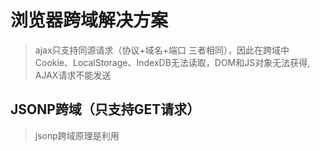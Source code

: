# 浏览器跨域解决方案

> ajax只支持同源请求（协议+域名+端口 三者相同），因此在跨域中Cookie、LocalStorage、IndexDB无法读取，DOM和JS对象无法获得, AJAX请求不能发送



## JSONP跨域（只支持GET请求）

> jsonp跨域原理是利用<script>标签没有跨域限制，通过<script>标签属性src,发送带有callback参数的GET请求，服务器将返回数据传到callback函数中，返回给浏览器，浏览器解析从而获得数据

<strong>例：</strong>

<strong>服务端：</strong>

1. 解析请求路径
2. 获取请求参数（包含callback）
3. 将序列化响应数据，并将拼接出一个字符串形式函数（参数为序列化后的相应数据）
4. 将拼接出的字符串函数返回给客户端

``` javascript
var http = require('http');
var url = require('url');
var querystring = require('querystring');

http.createServer(function(req, res) {
    var URL = url.parse(req.url); // 解析路径
    var params = querystring.parse(URL.query); // 获取路径参数集合对象
    if (URL.pathname === '/test') {
        var data = { // 定义返回给客户端数据
            say: params.user+' hello world:)'
        };
        var callback = params.callback + "("+JSON.stringify(data)+")";
        console.log(callback);
        res.end(callback); // 返回数据，会立即调用callback对应的全局方法
    }
}).listen(3000, (err) => {   
    if (!err) {
        console.log('Server is running...');
    }
});
```

<strong>客户端：</strong>

1. 创建script标签对象
2. 定义标签对象src属性值（将要请求的url，包含回调函数声明），
3. 将script标签对象追加到head 标签中，这将自动触发请求
4. 有响应数据后，自动执行callback对应的函数

```html
<script>
   <script>
    var script = document.createElement("script"); // 创建script标签对象
    script.src = "http://192.168.202.102:3000/test?user=zhang&callback=handleCallback";
    document.head.append(script);
    // 处理返回数据
    function handleCallback(res) { // 当服务器响应数据时，会立即自动调用此方法
        console.log(res); // {say: zhang hello world:)}
    }
</script>
</script>
```



## CORS (Cross-origin resource sharing）支持所有HTTP请求类型

> 整个CORS同行过程都是浏览器自动完成的，不需要用户参与。实现CORS通信的关键是服务器，只要服务器实现了CORS接口，就可是实现跨域通信。
>
> 浏览器将CORS请求分为两类：<strong>简单请求</strong>和<strong>非简单请求</strong>

### 简单请求

- 满足条件
  - 请求方法为HEAD(用于请求资源的首部), GET, POST
  - HTTP的头信息不超过以下几种字段
    - Accept
    - Accept-Language
    - Content-Lanugage
    - Last-Event-ID
    - Content-Type仅限application/x-www-form-urlencoded、multipart/form-data、text/plain 三个值
- 基本流程
  - 浏览器直接发送CROS请求，并在信息头中加入Origin属性，值为 “协议”+“域名” +“端口”
  - 请求请成功后，响应头信息会多出以下三个字段
    - Access-Control-Allow-Origin:  必须字段，代表允许访问的客户端（“协议”+“域名” +“端口” / *）
    - Access-Control-Allow-Credentials: 可选，布尔值，表示是否同意客户端发Cookie,与ajax请求中的withCredentials(布尔值是否让浏览器发送Cookie, xhr.withCredentials=true/false)配置使用, 
    - Access-Control-Expose-Headers: 可选，CORS请求对象的getResponseHeader() 默认只能拿到Cache-Control、Content-Language、Content-Type、Expires、Last-Modified、Pragma。如果想拿到其他字段，得在Access-Control-Expose-Headers里添加。然后getResponseHeader('attr')就可以拿到对应的值

<strong>例：</strong>

<strong>服务端：</strong>

``` javascript
var http = require('http');
var url = require('url');

http.createServer(function(req, res) {
    var URL = url.parse(req.url);
    // 简单请求，响应头必须设置允许跨域的源
    res.setHeader("Access-Control-Allow-Origin", "*"); 
    if (URL.pathname === '/test') {
        res.end('hello world:)');
    }
}).listen(3000, (err) => {   
    if (!err) {
        console.log('Server is running...');
    }
});
```



<strong>客户端：</strong>

``` html
<body>
    <div class="btn">发送简单请求</div>
</body>
<script>
    var dom = document.querySelector('.btn');
    dom.addEventListener('click', ()=> {
        var xhr = new XMLHttpRequest();
        xhr.onreadystatechange = function() {
            console.log(xhr);
        }
        xhr.open('GET', 'http://192.168.202.102:3000/test?user=zhang', true);
        xhr.send();
    });
</script>
```



## 非简单请求

- 满足条件
  - 请求方法为PUT, DELETE
  - HTTP请求头Content-Type值类型是application/json
- 基本流程
  - 在正式通信之前，增加一次HTTP请求，称为<strong>“预检请求”</strong>，即浏览器先询问服务器当前网页域名是否在服务器白名单中以及可以使用那些HTTP动词和头信息字段，得到肯定答复，便发送正式请求，否则报错
  - 预检请求的请求方法是<strong>OPTIONS</strong>
  - 除了Origin字段，预检请求还包含一下字段
    - Access-Control-Request-Method：必须，列出CORS请求会用到的请求方法
    - Access-Control-Request-Headers: 可选，指定CORS请求会额外发送的头信息字段
  - 服务器响应非预检请求信息如下
    - Access-Control-Allow-Methods: 必须，字段值是服务器支持哪些请求方法
    - Access-Control-Allow-Headers: 如果请求头中包含Access-Control-Allow-Headers,则响应头中此字段是必须的
    - Access-Control-Allow-Credentials: 与简单请求一样
    - Access-Control-Max-Age：可选，指定预检有效期，有效期间不会再次发出预检

<strong>例：</strong>

<strong>服务端：</strong>

``` javascript
var http = require('http');
var url = require('url');

// 简单请求
http.createServer(function(req, res) {
    var URL = url.parse(req.url);
    // 简单请求，响应头必须设置允许跨域的源
    res.setHeader("Access-Control-Allow-Origin", "*"); 
    // 复杂请求,响应头除了上面，还必须设置Access-Control-Allow-Methods
    res.setHeader("Access-Control-Allow-Methods", "GET,PUT,DELETE,POST,OPTIONS"); 
    res.setHeader("Access-Control-Allow-Headers", "Content-Type,Access-Control-Request-Method"); 
    res.setHeader("Access-Control-Max-Age", 5); 

    console.log(req.method);
    if (URL.pathname === '/test') {
        res.end(JSON.stringify({"say":"hello world:)"}));
    }
}).listen(3000, (err) => {   
    if (!err) {
        console.log('Server is running...');
    }
});
```



<strong>客户端：</strong>

``` html
<body>
    <div class="btn">发送简单请求</div>
</body>
<script>
    var dom = document.querySelector('.btn');
    dom.addEventListener('click', ()=> {
       var xhr = new XMLHttpRequest();
        xhr.onreadystatechange = function() {
            if (xhr.readyState==4) {
                console.log(xhr.response);
            }
        }
        xhr.open('GET', 'http://192.168.202.102:3000/test?user=zhang', true);
        xhr.setRequestHeader('Content-Type', 'application/json;charset:utf-8;');
        xhr.setRequestHeader('Access-Control-Request-Method', 'GET,POST');
        xhr.send();
    });
</script>
```





































